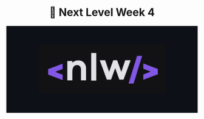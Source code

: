 <h1 align="center">
🧠 Next Level Week 4</h1>

<p align="center">
   <img src="@readmeImages/nlw.png">
</p>
 

